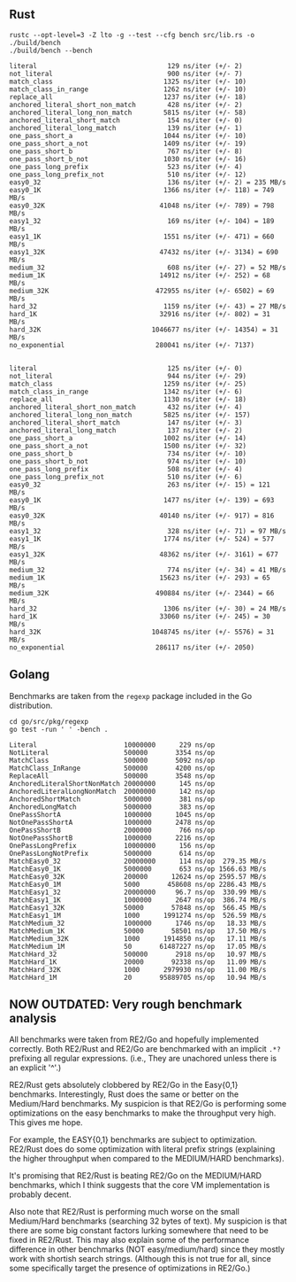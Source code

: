 Rust
----
```
rustc --opt-level=3 -Z lto -g --test --cfg bench src/lib.rs -o ./build/bench
./build/bench --bench

literal                                 129 ns/iter (+/- 2)
not_literal                             900 ns/iter (+/- 7)
match_class                            1325 ns/iter (+/- 10)
match_class_in_range                   1262 ns/iter (+/- 10)
replace_all                            1237 ns/iter (+/- 18)
anchored_literal_short_non_match        428 ns/iter (+/- 2)
anchored_literal_long_non_match        5815 ns/iter (+/- 58)
anchored_literal_short_match            154 ns/iter (+/- 0)
anchored_literal_long_match             139 ns/iter (+/- 1)
one_pass_short_a                       1044 ns/iter (+/- 10)
one_pass_short_a_not                   1409 ns/iter (+/- 19)
one_pass_short_b                        767 ns/iter (+/- 8)
one_pass_short_b_not                   1030 ns/iter (+/- 16)
one_pass_long_prefix                    523 ns/iter (+/- 4)
one_pass_long_prefix_not                510 ns/iter (+/- 12)
easy0_32                                136 ns/iter (+/- 2) = 235 MB/s
easy0_1K                               1366 ns/iter (+/- 118) = 749 MB/s
easy0_32K                             41048 ns/iter (+/- 789) = 798 MB/s
easy1_32                                169 ns/iter (+/- 104) = 189 MB/s
easy1_1K                               1551 ns/iter (+/- 471) = 660 MB/s
easy1_32K                             47432 ns/iter (+/- 3134) = 690 MB/s
medium_32                               608 ns/iter (+/- 27) = 52 MB/s
medium_1K                             14912 ns/iter (+/- 252) = 68 MB/s
medium_32K                           472955 ns/iter (+/- 6502) = 69 MB/s
hard_32                                1159 ns/iter (+/- 43) = 27 MB/s
hard_1K                               32916 ns/iter (+/- 802) = 31 MB/s
hard_32K                            1046677 ns/iter (+/- 14354) = 31 MB/s
no_exponential                       280041 ns/iter (+/- 7137)


literal                                 125 ns/iter (+/- 0)
not_literal                             944 ns/iter (+/- 29)
match_class                            1259 ns/iter (+/- 25)
match_class_in_range                   1342 ns/iter (+/- 6)
replace_all                            1130 ns/iter (+/- 18)
anchored_literal_short_non_match        432 ns/iter (+/- 4)
anchored_literal_long_non_match        5825 ns/iter (+/- 157)
anchored_literal_short_match            147 ns/iter (+/- 3)
anchored_literal_long_match             137 ns/iter (+/- 2)
one_pass_short_a                       1002 ns/iter (+/- 14)
one_pass_short_a_not                   1500 ns/iter (+/- 32)
one_pass_short_b                        734 ns/iter (+/- 10)
one_pass_short_b_not                    974 ns/iter (+/- 10)
one_pass_long_prefix                    508 ns/iter (+/- 4)
one_pass_long_prefix_not                510 ns/iter (+/- 6)
easy0_32                                263 ns/iter (+/- 15) = 121 MB/s
easy0_1K                               1477 ns/iter (+/- 139) = 693 MB/s
easy0_32K                             40140 ns/iter (+/- 917) = 816 MB/s
easy1_32                                328 ns/iter (+/- 71) = 97 MB/s
easy1_1K                               1774 ns/iter (+/- 524) = 577 MB/s
easy1_32K                             48362 ns/iter (+/- 3161) = 677 MB/s
medium_32                               774 ns/iter (+/- 34) = 41 MB/s
medium_1K                             15623 ns/iter (+/- 293) = 65 MB/s
medium_32K                           490884 ns/iter (+/- 2344) = 66 MB/s
hard_32                                1306 ns/iter (+/- 30) = 24 MB/s
hard_1K                               33060 ns/iter (+/- 245) = 30 MB/s
hard_32K                            1048745 ns/iter (+/- 5576) = 31 MB/s
no_exponential                       286117 ns/iter (+/- 2050)
```

Golang
------
Benchmarks are taken from the `regexp` package included in the Go distribution.

```
cd go/src/pkg/regexp
go test -run ' ' -bench .

Literal                      10000000      229 ns/op
NotLiteral                   500000       3354 ns/op
MatchClass                   500000       5092 ns/op
MatchClass_InRange           500000       4200 ns/op
ReplaceAll                   500000       3548 ns/op
AnchoredLiteralShortNonMatch 20000000      145 ns/op
AnchoredLiteralLongNonMatch  20000000      142 ns/op
AnchoredShortMatch           5000000       381 ns/op
AnchoredLongMatch            5000000       383 ns/op
OnePassShortA                1000000      1045 ns/op
NotOnePassShortA             1000000      2478 ns/op
OnePassShortB                2000000       766 ns/op
NotOnePassShortB             1000000      2216 ns/op
OnePassLongPrefix            10000000      156 ns/op
OnePassLongNotPrefix         5000000       614 ns/op
MatchEasy0_32                20000000      114 ns/op  279.35 MB/s
MatchEasy0_1K                5000000       653 ns/op 1566.63 MB/s
MatchEasy0_32K               200000      12624 ns/op 2595.57 MB/s
MatchEasy0_1M                5000       458608 ns/op 2286.43 MB/s
MatchEasy1_32                20000000     96.7 ns/op  330.99 MB/s
MatchEasy1_1K                1000000      2647 ns/op  386.74 MB/s
MatchEasy1_32K               50000       57848 ns/op  566.45 MB/s
MatchEasy1_1M                1000      1991274 ns/op  526.59 MB/s
MatchMedium_32               1000000      1746 ns/op   18.33 MB/s
MatchMedium_1K               50000       58501 ns/op   17.50 MB/s
MatchMedium_32K              1000      1914850 ns/op   17.11 MB/s
MatchMedium_1M               50       61487227 ns/op   17.05 MB/s
MatchHard_32                 500000       2918 ns/op   10.97 MB/s
MatchHard_1K                 20000       92338 ns/op   11.09 MB/s
MatchHard_32K                1000      2979930 ns/op   11.00 MB/s
MatchHard_1M                 20       95889705 ns/op   10.94 MB/s
```


NOW OUTDATED: Very rough benchmark analysis
-------------------------------------------
All benchmarks were taken from RE2/Go and hopefully implemented correctly.
Both RE2/Rust and RE2/Go are benchmarked with an implicit `.*?` prefixing all
regular expressions. (i.e., They are unachored unless there is an explicit
'^'.)

RE2/Rust gets absolutely clobbered by RE2/Go in the Easy{0,1} benchmarks.
Interestingly, Rust does the same or better on the Medium/Hard benchmarks. My
suspicion is that RE2/Go is performing some optimizations on the easy
benchmarks to make the throughput very high. This gives me hope.

For example, the EASY{0,1} benchmarks are subject to optimization. RE2/Rust
does do some optimization with literal prefix strings (explaining the higher
throughput when compared to the MEDIUM/HARD benchmarks).

It's promising that RE2/Rust is beating RE2/Go on the MEDIUM/HARD benchmarks,
which I think suggests that the core VM implementation is probably decent.

Also note that RE2/Rust is performing much worse on the small Medium/Hard
benchmarks (searching 32 bytes of text). My suspicion is that there are some
big constant factors lurking somewhere that need to be fixed in RE2/Rust.
This may also explain some of the performance difference in other benchmarks
(NOT easy/medium/hard) since they mostly work with shortish search strings.
(Although this is not true for all, since some specifically target the presence
of optimizations in RE2/Go.)

